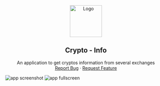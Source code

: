 <div align="center">
  <a href="https://github.com/JavierColmenares/Crypto-Info">
    <img src="https://user-images.githubusercontent.com/59014683/149762993-76aa8ff1-6f93-4723-b162-a14093e1c18d.png" alt="Logo" width="100" height="100">
  </a>

  <h2 align="center">Crypto - Info</h2>

  <p align="center">
    An application to get cryptos information from several exchanges
    <br />
    <a href="https://github.com/JavierColmenares/Crypto-Info/issues">Report Bug</a>
    ·
    <a href="https://github.com/JavierColmenares/Crypto-Info/issues">Request Feature</a>
  </p>
</div>

![app  screenshot](https://user-images.githubusercontent.com/59014683/149761856-7c1cae2f-3241-4dbb-b441-f534149d7524.png)
![app fullscreen](https://user-images.githubusercontent.com/59014683/149761860-58bc8330-4f7b-493a-8dd8-aac08926b170.png)
